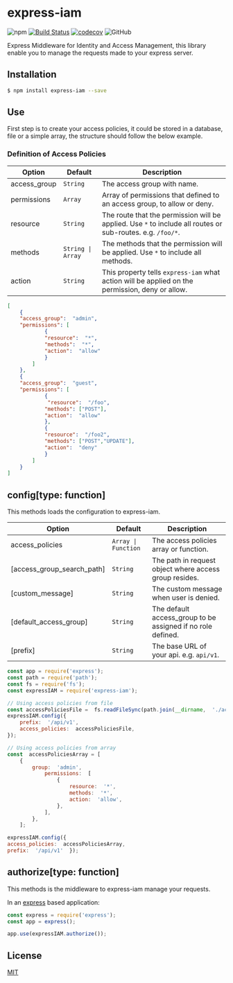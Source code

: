 #  express-iam

  
![npm](https://img.shields.io/npm/v/express-iam)
[![Build Status](https://travis-ci.org/leonardofurnielis/express-iam.svg?branch=master)](https://travis-ci.org/leonardofurnielis/express-iam)
[![codecov](https://codecov.io/gh/leonardofurnielis/express-iam/branch/master/graph/badge.svg?token=MKNBSDCL7N)](https://codecov.io/gh/leonardofurnielis/express-iam)
![GitHub](https://img.shields.io/github/license/leonardofurnielis/express-iam)

  

Express Middleware for Identity and Access Management, this library enable you to manage the requests made to your express server.

  

##  Installation

  
  ```bash
$ npm install express-iam --save

```
  

##  Use

  

First step is to create your access policies, it could be stored in a database, file or a simple array, the structure should follow the below example.

  

### Definition of Access Policies

| Option | Default | Description |
| ------ |---------| ------------ |
| access_group | `String` | The access group with name. |
| permissions | `Array` | Array of permissions that defined to an access group, to allow or deny. |
| resource | `String` | The route that the permission will be applied. Use `*` to include all routes or sub-routes. e.g. `/foo/*`. |
| methods | `String \| Array` | The methods that the permission will be applied. Use `*` to include all methods. |
| action | `String` | This property tells `express-iam` what action will be applied on the permission, deny or allow. |
  
```json
[
	{
	"access_group":  "admin",
	"permissions": [
			{
			"resource":  "*",
			"methods":  "*",
			"action":  "allow"
			}
		]
	},
	{
	"access_group":  "guest",
	"permissions": [
			{
			 "resource":  "/foo",
		 	"methods": ["POST"],
		 	"action":  "allow"
			},
			{
		 	"resource":  "/foo2",
		 	"methods": ["POST","UPDATE"],
		 	"action":  "deny"
			}
		]
 	}
]

```


## config\[type: function]
This methods loads the configuration to express-iam.

| Option | Default | Description |
| ------ |---------| ------------ |
| access_policies | `Array \| Function` | The access policies array or function. |
| [access_group_search_path] | `String` | The path in request object where access group resides. |
| [custom_message] | `String` | The custom message when user is denied. |
| [default_access_group] | `String` | The default access_group to be assigned if no role defined. |
| [prefix] | `String` | The base URL of your api. e.g. `api/v1`. |
  


```js
const app = require('express');
const path = require('path');
const fs = require('fs');
const expressIAM = require('express-iam');

// Using access policies from file
const accessPoliciesFile =  fs.readFileSync(path.join(__dirname,  './access-policies/access-policies.json'));
expressIAM.config({
	prefix:  '/api/v1',
	access_policies:  accessPoliciesFile,
});

// Using access policies from array
const  accessPoliciesArray = [
	{
		group:  'admin',
			permissions:  [
				{
					resource:  '*',
					methods:  '*',
					action:  'allow',
				},
			],
		},
	];

expressIAM.config({  
access_policies:  accessPoliciesArray,  
prefix:  '/api/v1'  });
```

## authorize\[type: function]
This methods is the middleware to express-iam manage your requests.

In an [express](https://www.npmjs.com/package/express) based application:

```js
const express = require('express');
const app = express();

app.use(expressIAM.authorize());

```

##  License

  
[MIT](LICENSE)
